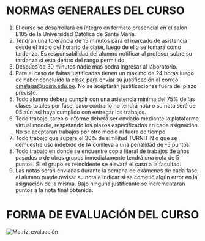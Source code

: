 # NORMAS GENERALES DEL CURSO

1. El curso se desarrollará en íntegro en formato presencial en el salon E105 de la Universidad Católica de Santa María.
2. Tendrán una tolerancia de 15 minutos para el marcado de asistencia desde el inicio del horario de clase, luego de ello se tomará como tardanza. Es responsabilidad del alumno notificar al profesor sobre su tardanza si esta dentro del rango permitido.
3. Despúes de 30 minutos nadie más podra ingresar al laboratorio.
4. Para el caso de faltas justificadas tienen un maximo de 24 horas luego de haber concluido la clase para enviar su justificación al correo cmalaga@ucsm.edu.pe. No se aceptarán justificaciones fuera del plazo previsto.
5. Todo alumno debera cumplir con una asistencia mínima del 75% de las clases totales por fase, caso contrario no tendrá nota o su nota será de 05 aún así haya cumplido con entregar los trabajos.
6. Todo trabajo, tarea o informe deberá ser enviado mediante la plataforma virtual moodle, respetando los plazos especificados en cada asignación. No se aceptaran trabajos por otro medio ni fuera de tiempo.
7. Todo trabajo que supere el 30% de similitud TURNITIN o que se demuestre uso indebido de IA conlleva a una penalidad de -5 puntos.
8. Todo trabajo en donde se encuentre copia literal de trabajos de años pasados o de otros grupos inmediatamente tendrá una nota de 5 puntos. Si el grupo es reincidente se elevará el caso a la facultad.
9. Las notas seran enviadas durante la semana de exámenes de cada fase, el alumno puede revisar su nota e indicar si se cometió algún error en la asignación de la misma. Bajo ninguna justificante se incrementarán puntos a la nota final obtenida. 

# FORMA DE EVALUACIÓN DEL CURSO 
![Matriz_evaluación](https://github.com/RealGuyab/Qgis/blob/main/imagenes/evaluacion_sig.png)

